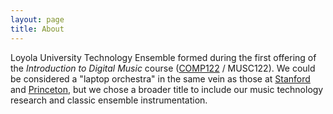 ```yaml
---
layout: page
title: About
---
```


Loyola University Technology Ensemble formed during the first offering of the
*Introduction to Digital Music* course ([COMP122][] / MUSC122). We could
be considered a "laptop orchestra" in the same vein as those at [Stanford][slork] and [Princeton][plork], but we chose a broader title to include
our music technology research and classic ensemble instrumentation. 

[COMP122]: http://courses.cs.luc.edu/html/comp122.html
[slork]: http://slork.stanford.edu/
[plork]: http://plork.princeton.edu/
